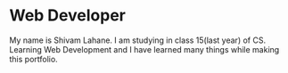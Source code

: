 # Web Developer #
My name is Shivam Lahane. I am studying in class 15(last year) of CS. Learning Web Development and I have learned many things while making this portfolio. 